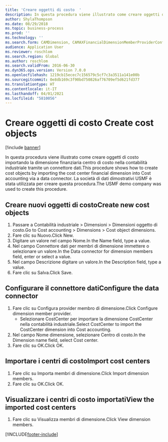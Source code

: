 ```yaml
---
title: 'Creare oggetti di costo  '
description: In questa procedura viene illustrato come creare oggetti di costo importando la dimensione finanziaria centro di costo nella contabilità industriale tramite un connettore dati.
author: ShylaThompson
ms.date: 08/29/2018
ms.topic: business-process
ms.prod: ''
ms.technology: ''
ms.search.form: CAMDimension, CAMAXFinancialDimensionMemberProviderConfiguration, CAMDimensionMember
audience: Application User
ms.reviewer: roschlom
ms.search.region: Global
ms.author: roschlom
ms.search.validFrom: 2016-06-30
ms.dyn365.ops.version: Version 7.0.0
ms.openlocfilehash: 1219cb15ecec7c156579c5cf7c3a3511a141e00b
ms.sourcegitcommit: 0e8db169c3f90bd750826af76709ef5d621fd377
ms.translationtype: HT
ms.contentlocale: it-IT
ms.lasthandoff: 04/01/2021
ms.locfileid: "5810056"
---
```

# <a name="create-cost-objects"></a><span data-ttu-id="56e1f-103">Creare oggetti di costo  </span><span class="sxs-lookup"><span data-stu-id="56e1f-103">Create cost objects</span></span> 

[!include [banner](../../includes/banner.md)]

<span data-ttu-id="56e1f-104">In questa procedura viene illustrato come creare oggetti di costo importando la dimensione finanziaria centro di costo nella contabilità industriale tramite un connettore dati.</span><span class="sxs-lookup"><span data-stu-id="56e1f-104">This procedure shows how to create cost objects by importing the cost center financial dimension into Cost accounting via a data connector.</span></span> <span data-ttu-id="56e1f-105">La società di dati dimostrativi USMF è stata utilizzata per creare questa procedura.</span><span class="sxs-lookup"><span data-stu-id="56e1f-105">The USMF demo company was used to create this procedure.</span></span> 


## <a name="create-new-cost-objects"></a><span data-ttu-id="56e1f-106">Creare nuovi oggetti di costo</span><span class="sxs-lookup"><span data-stu-id="56e1f-106">Create new cost objects</span></span>
1. <span data-ttu-id="56e1f-107">Passare a Contabilità industriale > Dimensioni > Dimensioni oggetto di costo.</span><span class="sxs-lookup"><span data-stu-id="56e1f-107">Go to Cost accounting > Dimensions > Cost object dimensions.</span></span>
2. <span data-ttu-id="56e1f-108">Fare clic su Nuovo.</span><span class="sxs-lookup"><span data-stu-id="56e1f-108">Click New.</span></span>
3. <span data-ttu-id="56e1f-109">Digitare un valore nel campo Nome.</span><span class="sxs-lookup"><span data-stu-id="56e1f-109">In the Name field, type a value.</span></span>
4. <span data-ttu-id="56e1f-110">Nel campo Connettore dati per membri di dimensione immettere o selezionare un valore.</span><span class="sxs-lookup"><span data-stu-id="56e1f-110">In the Data connector for dimension members field, enter or select a value.</span></span>
5. <span data-ttu-id="56e1f-111">Nel campo Descrizione digitare un valore.</span><span class="sxs-lookup"><span data-stu-id="56e1f-111">In the Description field, type a value.</span></span>
6. <span data-ttu-id="56e1f-112">Fare clic su Salva.</span><span class="sxs-lookup"><span data-stu-id="56e1f-112">Click Save.</span></span>

## <a name="configure-the-data-connector"></a><span data-ttu-id="56e1f-113">Configurare il connettore dati</span><span class="sxs-lookup"><span data-stu-id="56e1f-113">Configure the data connector</span></span>
1. <span data-ttu-id="56e1f-114">Fare clic su Configura provider membro di dimensione.</span><span class="sxs-lookup"><span data-stu-id="56e1f-114">Click Configure dimension member provider.</span></span>
    * <span data-ttu-id="56e1f-115">Selezionare CostCenter per importare la dimensione CostCenter nella contabilità industriale.</span><span class="sxs-lookup"><span data-stu-id="56e1f-115">Select CostCenter to import the CostCenter dimension into Cost accounting.</span></span>  
2. <span data-ttu-id="56e1f-116">Nel campo Nome dimensione, selezionare Centro di costo.</span><span class="sxs-lookup"><span data-stu-id="56e1f-116">In the Dimension name field, select Cost center.</span></span>
3. <span data-ttu-id="56e1f-117">Fare clic su OK.</span><span class="sxs-lookup"><span data-stu-id="56e1f-117">Click OK.</span></span>

## <a name="import-cost-centers"></a><span data-ttu-id="56e1f-118">Importare i centri di costo</span><span class="sxs-lookup"><span data-stu-id="56e1f-118">Import cost centers</span></span>
1. <span data-ttu-id="56e1f-119">Fare clic su Importa membri di dimensione.</span><span class="sxs-lookup"><span data-stu-id="56e1f-119">Click Import dimension members.</span></span>
2. <span data-ttu-id="56e1f-120">Fare clic su OK.</span><span class="sxs-lookup"><span data-stu-id="56e1f-120">Click OK.</span></span>

## <a name="view-the-imported-cost-centers"></a><span data-ttu-id="56e1f-121">Visualizzare i centri di costo importati</span><span class="sxs-lookup"><span data-stu-id="56e1f-121">View the imported cost centers</span></span>
1. <span data-ttu-id="56e1f-122">Fare clic su Visualizza membri di dimensione.</span><span class="sxs-lookup"><span data-stu-id="56e1f-122">Click View dimension members.</span></span>



[!INCLUDE[footer-include](../../../includes/footer-banner.md)]